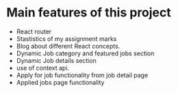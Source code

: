 # Main features of this project

* React router
* Stastistics of my assignment marks
* Blog about different React concepts.
* Dynamic Job category and featured jobs section
* Dynamic Job details section
* use of context api.
* Apply for job functionality from job detail page
* Applied jobs page functionality